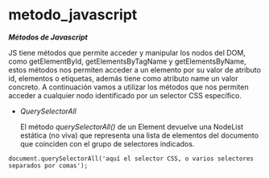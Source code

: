 # metodo_javascript




***Métodos de Javascript***


 JS tiene métodos que permite acceder y manipular los nodos del DOM, como getElementById, getElementsByTagName y getElementsByName, estos métodos nos permiten acceder a un elemento por su valor de atributo id, elementos o etiquetas, además tiene como atributo name un valor concreto. 
 A continuación vamos a utilizar los métodos que nos permiten acceder a cualquier nodo identificado por un selector CSS específico.

  - *QuerySelectorAll*
  
    El método *querySelectorAll()* de un Element devuelve una NodeList estática (no viva) que representa una lista de elementos del documento que 
    coinciden con el grupo de selectores indicados.
  
   ```document.querySelectorAll('aquí el selector CSS, o varios selectores separados por comas');```
   

  

